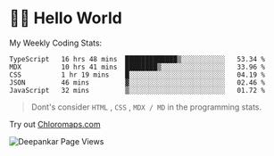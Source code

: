 # 👋🏽 Hello World 

<!--![Deepankar's github stats](https://github-readme-stats.vercel.app/api?username=Deep-Codes&count_private=true&show_icons=true&theme=radical)-->
My Weekly Coding Stats:

<!--START_SECTION:waka-->
```text
TypeScript   16 hrs 48 mins  █████████████▒░░░░░░░░░░░   53.34 % 
MDX          10 hrs 41 mins  ████████▒░░░░░░░░░░░░░░░░   33.96 % 
CSS          1 hr 19 mins    █░░░░░░░░░░░░░░░░░░░░░░░░   04.19 % 
JSON         46 mins         ▓░░░░░░░░░░░░░░░░░░░░░░░░   02.46 % 
JavaScript   32 mins         ▒░░░░░░░░░░░░░░░░░░░░░░░░   01.72 % 
```
<!--END_SECTION:waka-->

> Dont's consider `HTML` , `CSS` , `MDX / MD` in the programming stats.

Try out [Chloromaps.com](https://www.chloromaps.com/)

<p align="left"> <img src="https://komarev.com/ghpvc/?username=Deep-Codes&label=Views&color=blue&style=plastic" alt="Deepankar Page Views" /> </p>
